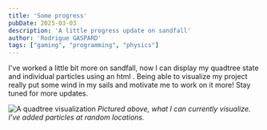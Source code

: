 ```yaml
---
title: 'Some progress'
pubDate: 2025-03-03
description: 'A little progress update on sandfall'
author: 'Rodrigue GASPARD'
tags: ["gaming", "programming", "physics"]
---
```

I've worked a little bit more on sandfall, now I can display my quadtree state and individual particles using an html <canvas>. Being able to visualize my project really put some wind in my sails and motivate me to work on it more! Stay tuned for more updates.

![A quadtree visualization]("../../content/pictures/quadtree.png")
_Pictured above, what I can currently visualize. I've added particles at random locations._

